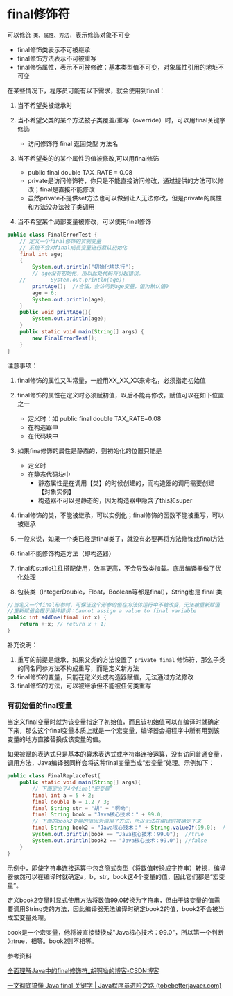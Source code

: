 # final修饰符

可以修饰 `类、属性、方法`，表示修饰对象不可变

* final修饰类表示不可被继承
* final修饰方法表示不可被重写
* final修饰属性，表示不可被修改：基本类型值不可变，对象属性引用的地址不可变

在某些情况下，程序员可能有以下需求，就会使用到final：

1. 当不希望类被继承时

2. 当不希望父类的某个方法被子类覆盖/重写（override）时，可以用final关键字修饰
   * 访问修饰符 final 返回类型 方法名

3. 当不希望类的的某个属性的值被修改,可以用final修饰
   * public final double TAX_RATE = 0.08
   * private是访问修饰符，你只是不能直接访问修改，通过提供的方法可以修改；final是直接不能修改
   * 虽然private不提供set方法也可以做到让人无法修改，但是private的属性和方法没办法被子类调用

4. 当不希望某个局部变量被修改，可以使用final修饰

```java
public class FinalErrorTest {
    // 定义一个final修饰的实例变量
    // 系统不会对final成员变量进行默认初始化
	final int age;
	{
        System.out.println("初始化块执行");
        // age没有初始化，所以此处代码将引起错误。
    //        System.out.println(age);
        printAge();  //合法，会访问到age变量，值为默认值0
        age = 6;
        System.out.println(age);
    }
    public void printAge(){
        System.out.println(age);
    }
    public static void main(String[] args) {
        new FinalErrorTest();
	}
}
```



注意事项：

1. final修饰的属性又叫常量，一般用XX_XX_XX来命名，必须指定初始值
2. final修饰的属性在定义时必须赋初值，以后不能再修改，赋值可以在如下位置之一
   * 定义时：如 public final double TAX_RATE=0.08
   * 在构造器中
   * 在代码块中

3. 如果fina修饰的属性是静态的，则初始化的位置只能是
   * 定义时
   * 在静态代码块中
     * 静态属性是在调用【类】的时候创建的，而构造器的调用需要创建【对象实例】
     * 构造器不可以是静态的，因为构造器中隐含了this和super

4. final修饰的类，不能被继承，可以实例化；final修饰的函数不能被重写，可以被继承
5. 一般来说，如果一个类已经是final类了，就没有必要再将方法修饰成final方法
6. final不能修饰构造方法（即构造器）
7. final和static往往搭配使用，效率更高，不会导致类加载。底层编译器做了优化处理
8. 包装类（lntegerDouble，Float，Boolean等都是final），String也是 final 类



```java
//当定义一个final形参时，可保证这个形参的值在方法体运行中不被改变，无法被重新赋值
//重新赋值会提示编译错误：Cannot assign a value to final variable
public int addOne(final int x) {
    return ++x; // return x + 1;
}
```

补充说明：

1. 重写的前提是继承，如果父类的方法设置了 `private final` 修饰符，那么子类的同名同参方法不构成重写，而是定义新方法
2. final修饰的变量，只能在定义处或构造器赋值，无法通过方法修改
3. final修饰的方法，可以被继承但不能被任何类重写



### 有初始值的final变量

当定义final变量时就为该变量指定了初始值，而且该初始值可以在编译时就确定下来，那么这个final变量本质上就是一个宏变量，编译器会把程序中所有用到该变量的地方直接替换成该变量的值。

如果被赋的表达式只是基本的算术表达式或字符串连接运算，没有访问普通变量，调用方法，Java编译器同样会将这种final变量当成“宏变量”处理。示例如下：

```java
public class FinalReplaceTest{
	public static void main(String[] args){
        // 下面定义了4个final“宏变量”
        final int a = 5 + 2;
        final double b = 1.2 / 3;
        final String str = "胡" + "啊呦";
        final String book = "Java核心技术：" + 99.0;
        // 下面的book2变量的值因为调用了方法，所以无法在编译时被确定下来
        final String book2 = "Java核心技术：" + String.valueOf(99.0);  //①
        System.out.println(book == "Java核心技术：99.0");  //true
        System.out.println(book2 == "Java核心技术：99.0"); //false
	}
}

```

示例中，即使字符串连接运算中包含隐式类型（将数值转换成字符串）转换，编译器依然可以在编译时就确定a，b，str，book这4个变量的值，因此它们都是“宏变量”。

定义book2变量时显式使用方法将数值99.0转换为字符串，但由于该变量的值需要调用String类的方法，因此编译器无法编译时确定book2的值，book2不会被当成宏变量处理。

book是一个宏变量，他将被直接替换成"Java核心技术：99.0"，所以第一个判断为true，相等。book2则不相等。



参考资料

[全面理解Java中的final修饰符_胡啊呦的博客-CSDN博客](https://blog.csdn.net/hxhaaj/article/details/81334461)

[一文彻底搞懂 Java final 关键字 | Java程序员进阶之路 (tobebetterjavaer.com)](https://tobebetterjavaer.com/oo/final.html#_02、final-方法)
